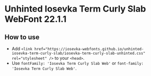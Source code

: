 # Unhinted Iosevka Term Curly Slab WebFont 22.1.1

## How to use

- Add `<link href="https://iosevka-webfonts.github.io/unhinted-iosevka-term-curly-slab/iosevka-term-curly-slab-unhinted.css" rel="stylesheet" />` to your `<head>`.
- Use `fontFamily: 'Iosevka Term Curly Slab Web'` or `font-family: 'Iosevka Term Curly Slab Web'`.
